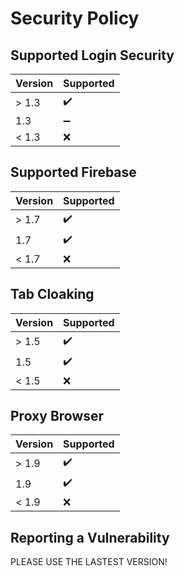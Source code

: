 # Security Policy

## Supported Login Security

| Version | Supported          |
| ------- | ------------------ |
| > 1.3   | :heavy_check_mark: |
|   1.3   | :heavy_minus_sign: |
| < 1.3   | ❌                |

## Supported Firebase

| Version | Supported          |
| ------- | ------------------ |
| > 1.7   | :heavy_check_mark: |
|   1.7   | :heavy_check_mark: |
| < 1.7   | ❌                |

## Tab Cloaking

| Version | Supported          |
| ------- | ------------------ |
| > 1.5   | :heavy_check_mark: |
|   1.5   | :heavy_check_mark: |
| < 1.5   | ❌                |

## Proxy Browser

| Version | Supported          |
| ------- | ------------------ |
| > 1.9   | :heavy_check_mark: |
|   1.9   | :heavy_check_mark: |
| < 1.9   | ❌                |

## Reporting a Vulnerability

PLEASE USE THE LASTEST VERSION!

